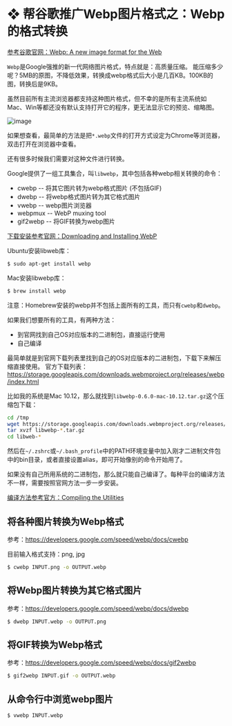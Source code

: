 # ❖ 帮谷歌推广Webp图片格式之：Webp的格式转换

[参考谷歌官网：Webp: A new image format for the Web](https://developers.google.com/speed/webp/)

`Webp`是Google强推的新一代网络图片格式，特点就是：高质量压缩。
能压缩多少呢？5MB的原图，不降低效果，转换成webp格式后大小是几百KB。100KB的图，转换后是9KB。

虽然目前所有主流浏览器都支持这种图片格式，但不幸的是所有主流系统如Mac、Win等都还没有默认支持打开它的程序，更无法显示它的预览、缩略图。

![image](https://user-images.githubusercontent.com/14041622/52907321-8210c400-329a-11e9-977a-02cd503bace4.png)

如果想查看，最简单的方法是把`*.webp`文件的打开方式设定为Chrome等浏览器，双击打开在浏览器中查看。

还有很多时候我们需要对这种文件进行转换。

Google提供了一组工具集合，叫`libwebp`，其中包括各种webp相关转换的命令：
- cwebp -- 将其它图片转为webp格式图片 (不包括GIF)
- dwebp -- 将webp格式图片转为其它格式图片
- vwebp -- webp图片浏览器
- webpmux -- WebP muxing tool
- gif2webp -- 将GIF转换为webp图片

[下载安装参考官网：Downloading and Installing WebP](https://developers.google.com/speed/webp/download)

Ubuntu安装libweb库：
```sh
$ sudo apt-get install webp
```

Mac安装libwebp库：
```sh
$ brew install webp
```
注意：Homebrew安装的webp并不包括上面所有的工具，而只有`cwebp`和`dwebp`。

如果我们想要所有的工具，有两种方法：
- 到官网找到自己OS对应版本的二进制包，直接运行使用
- 自己编译

最简单就是到官网下载列表里找到自己的OS对应版本的二进制包，下载下来解压缩直接使用。
官方下载列表：https://storage.googleapis.com/downloads.webmproject.org/releases/webp/index.html

比如我的系统是Mac 10.12，那么就找到`libwebp-0.6.0-mac-10.12.tar.gz`这个压缩包下载：
```sh
cd /tmp
wget https://storage.googleapis.com/downloads.webmproject.org/releases/webp/libwebp-0.6.0-mac-10.12.tar.gz
tar xvzf libwebp-*.tar.gz
cd libweb-*
```
然后在`~/.zshrc`或`~/.bash_profile`中的PATH环境变量中加入刚才二进制文件包中的bin目录，或者直接设置alias，即可开始像别的命令开始用了。

如果没有自己所用系统的二进制包，那么就只能自己编译了。每种平台的编译方法不一样，需要按照官网方法一步一步安装。

[编译方法参考官方：Compiling the Utilities](https://developers.google.com/speed/webp/docs/compiling)




## 将各种图片转换为Webp格式

参考：https://developers.google.com/speed/webp/docs/cwebp

目前输入格式支持：png, jpg

```sh
$ cwebp INPUT.png -o OUTPUT.webp
```


## 将Webp图片转换为其它格式图片

参考：https://developers.google.com/speed/webp/docs/dwebp

```sh
$ dwebp INPUT.webp -o OUTPUT.png
```


## 将GIF转换为Webp格式

参考：https://developers.google.com/speed/webp/docs/gif2webp

```sh
$ gif2webp INPUT.gif -o OUTPUT.webp
```


## 从命令行中浏览webp图片

```sh
$ vwebp INPUT.webp
```